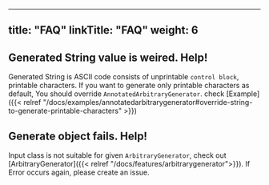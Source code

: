 
---
title: "FAQ"
linkTitle: "FAQ"
weight: 6
---

## Generated String value is weired. Help!
Generated String is ASCII code consists of unprintable `control block`, printable characters.
If you want to generate only printable characters as default, You should override `AnnotatedArbitraryGenerator`.
check [Example]({{< relref "/docs/examples/annotatedarbitrarygenerator#override-string-to-generate-printable-characters" >}})

## Generate object fails. Help!

Input class is not suitable for given `ArbitraryGenerator`, check out [ArbitraryGenerator]({{< relref "/docs/features/arbitrarygenerator">}}).
If Error occurs again, please create an issue.
